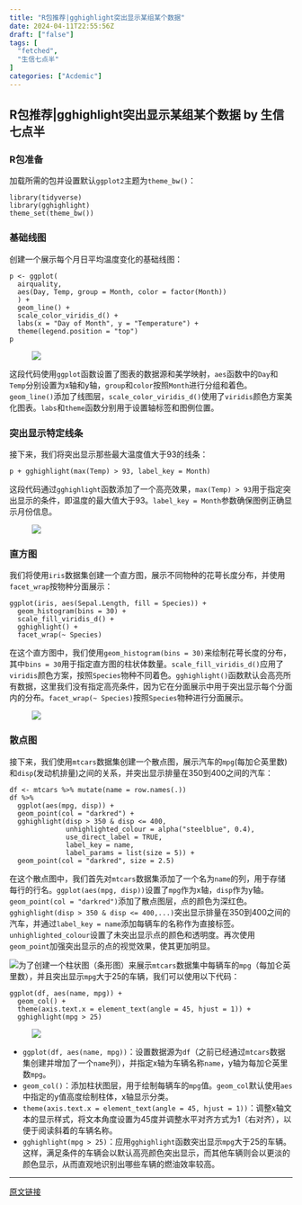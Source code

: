 ```yaml
---
title: "R包推荐|gghighlight突出显示某组某个数据"
date: 2024-04-11T22:55:56Z
draft: ["false"]
tags: [
  "fetched",
  "生信七点半"
]
categories: ["Acdemic"]
---
```

R包推荐|gghighlight突出显示某组某个数据 by 生信七点半
------
<div><section data-tool="mdnice编辑器" data-website="https://www.mdnice.com"><h3 data-tool="mdnice编辑器"><span></span><span>R包准备</span><span></span></h3><p data-tool="mdnice编辑器">加载所需的包并设置默认<code>ggplot2</code>主题为<code>theme_bw()</code>：</p><pre data-tool="mdnice编辑器"><span data-remoteid="c1710225426354" data-cacheurl="https://files.mdnice.com/user/3441/876cad08-0422-409d-bb5a-08afec5da8ee.svg"></span><code><span>library</span>(tidyverse)<br><span>library</span>(gghighlight)<br>theme_set(theme_bw())<br></code></pre><h3 data-tool="mdnice编辑器"><span></span><span>基础线图</span><span></span></h3><p data-tool="mdnice编辑器">创建一个展示每个月日平均温度变化的基础线图：</p><pre data-tool="mdnice编辑器"><span data-remoteid="c1710225426355" data-cacheurl="https://files.mdnice.com/user/3441/876cad08-0422-409d-bb5a-08afec5da8ee.svg"></span><code>p &lt;- ggplot(<br>  airquality,<br>  aes(Day, Temp, group = Month, color = factor(Month))<br>  ) +<br>  geom_line() +<br>  scale_color_viridis_d() +<br>  labs(x = <span>"Day of Month"</span>, y = <span>"Temperature"</span>) +<br>  theme(legend.position = <span>"top"</span>)<br>p<br></code></pre><figure data-tool="mdnice编辑器"><img data-imgfileid="100005123" data-ratio="0.7" data-src="https://mmbiz.qpic.cn/mmbiz_png/owuibmRdV9s9l90C2SN4ibDToKuRKMZ3hKA8n78vESzvyaoia1qjDnEZ3YZzBDGb1GjAdGULiaRBMvTBqWe5sADb0g/640?wx_fmt=png&amp;from=appmsg" data-type="png" data-w="960" src="https://mmbiz.qpic.cn/mmbiz_png/owuibmRdV9s9l90C2SN4ibDToKuRKMZ3hKA8n78vESzvyaoia1qjDnEZ3YZzBDGb1GjAdGULiaRBMvTBqWe5sADb0g/640?wx_fmt=png&amp;from=appmsg"></figure><p data-tool="mdnice编辑器">这段代码使用<code>ggplot</code>函数设置了图表的数据源和美学映射，<code>aes</code>函数中的<code>Day</code>和<code>Temp</code>分别设置为x轴和y轴，<code>group</code>和<code>color</code>按照<code>Month</code>进行分组和着色。<code>geom_line()</code>添加了线图层，<code>scale_color_viridis_d()</code>使用了<code>viridis</code>颜色方案美化图表。<code>labs</code>和<code>theme</code>函数分别用于设置轴标签和图例位置。</p><h3 data-tool="mdnice编辑器"><span></span><span>突出显示特定线条</span><span></span></h3><p data-tool="mdnice编辑器">接下来，我们将突出显示那些最大温度值大于93的线条：</p><pre data-tool="mdnice编辑器"><span data-remoteid="c1710225426356" data-cacheurl="https://files.mdnice.com/user/3441/876cad08-0422-409d-bb5a-08afec5da8ee.svg"></span><code>p + gghighlight(max(Temp) &gt; <span>93</span>, label_key = Month)<br></code></pre><p data-tool="mdnice编辑器">这段代码通过<code>gghighlight</code>函数添加了一个高亮效果，<code>max(Temp) &gt; 93</code>用于指定突出显示的条件，即温度的最大值大于93。<code>label_key = Month</code>参数确保图例正确显示月份信息。</p><figure data-tool="mdnice编辑器"><img data-imgfileid="100005124" data-ratio="0.7" data-src="https://mmbiz.qpic.cn/mmbiz_png/owuibmRdV9s9l90C2SN4ibDToKuRKMZ3hKicXfYs3RgZP9zQKj7PEaPtBAOF2FyMutxIVfQsMeQZ4ftBicd6Hxd64A/640?wx_fmt=png&amp;from=appmsg" data-type="png" data-w="960" src="https://mmbiz.qpic.cn/mmbiz_png/owuibmRdV9s9l90C2SN4ibDToKuRKMZ3hKicXfYs3RgZP9zQKj7PEaPtBAOF2FyMutxIVfQsMeQZ4ftBicd6Hxd64A/640?wx_fmt=png&amp;from=appmsg"></figure><h3 data-tool="mdnice编辑器"><span></span><span>直方图</span><span></span></h3><p data-tool="mdnice编辑器">我们将使用<code>iris</code>数据集创建一个直方图，展示不同物种的花萼长度分布，并使用<code>facet_wrap</code>按物种分面展示：</p><pre data-tool="mdnice编辑器"><span data-remoteid="c1710225426357" data-cacheurl="https://files.mdnice.com/user/3441/876cad08-0422-409d-bb5a-08afec5da8ee.svg"></span><code>ggplot(iris, aes(Sepal.Length, fill = Species)) +<br>  geom_histogram(bins = <span>30</span>) +<br>  scale_fill_viridis_d() +<br>  gghighlight() + <br>  facet_wrap(~ Species)<br></code></pre><p data-tool="mdnice编辑器">在这个直方图中，我们使用<code>geom_histogram(bins = 30)</code>来绘制花萼长度的分布，其中<code>bins = 30</code>用于指定直方图的柱状体数量。<code>scale_fill_viridis_d()</code>应用了<code>viridis</code>颜色方案，按照<code>Species</code>物种不同着色。<code>gghighlight()</code>函数默认会高亮所有数据，这里我们没有指定高亮条件，因为它在分面展示中用于突出显示每个分面内的分布。<code>facet_wrap(~ Species)</code>按照<code>Species</code>物种进行分面展示。</p><figure data-tool="mdnice编辑器"><img data-imgfileid="100005125" data-ratio="0.6666666666666666" data-src="https://mmbiz.qpic.cn/mmbiz_png/owuibmRdV9s9l90C2SN4ibDToKuRKMZ3hK3StPPgQ3aZIj7vKiamFu3ESKUOPuoP9LZiazCKUTSnLPPEuAkxYawcfA/640?wx_fmt=png&amp;from=appmsg" data-type="png" data-w="1080" src="https://mmbiz.qpic.cn/mmbiz_png/owuibmRdV9s9l90C2SN4ibDToKuRKMZ3hK3StPPgQ3aZIj7vKiamFu3ESKUOPuoP9LZiazCKUTSnLPPEuAkxYawcfA/640?wx_fmt=png&amp;from=appmsg"></figure><h3 data-tool="mdnice编辑器"><span></span><span>散点图</span><span></span></h3><p data-tool="mdnice编辑器">接下来，我们使用<code>mtcars</code>数据集创建一个散点图，展示汽车的<code>mpg</code>(每加仑英里数)和<code>disp</code>(发动机排量)之间的关系，并突出显示排量在350到400之间的汽车：</p><pre data-tool="mdnice编辑器"><span data-remoteid="c1710225426358" data-cacheurl="https://files.mdnice.com/user/3441/876cad08-0422-409d-bb5a-08afec5da8ee.svg"></span><code>df &lt;- mtcars %&gt;% mutate(name = row.names(.))<br>df %&gt;% <br>  ggplot(aes(mpg, disp)) +<br>  geom_point(col = <span>"darkred"</span>) +<br>  gghighlight(disp &gt; <span>350</span> &amp; disp &lt;= <span>400</span>,<br>              unhighlighted_colour = alpha(<span>"steelblue"</span>, <span>0.4</span>),<br>              use_direct_label = <span>TRUE</span>,<br>              label_key = name,<br>              label_params = list(size = <span>5</span>)) +<br>  geom_point(col = <span>"darkred"</span>, size = <span>2.5</span>)<br></code></pre><p data-tool="mdnice编辑器">在这个散点图中，我们首先对<code>mtcars</code>数据集添加了一个名为<code>name</code>的列，用于存储每行的行名。<code>ggplot(aes(mpg, disp))</code>设置了<code>mpg</code>作为x轴，<code>disp</code>作为y轴。<code>geom_point(col = "darkred")</code>添加了散点图层，点的颜色为深红色。<code>gghighlight(disp &gt; 350 &amp; disp &lt;= 400,...)</code>突出显示排量在350到400之间的汽车，并通过<code>label_key = name</code>添加每辆车的名称作为直接标签。<code>unhighlighted_colour</code>设置了未突出显示点的颜色和透明度。再次使用<code>geom_point</code>加强突出显示的点的视觉效果，使其更加明显。</p><p data-tool="mdnice编辑器"><img data-imgfileid="100005126" data-ratio="1" data-src="https://mmbiz.qpic.cn/mmbiz_png/owuibmRdV9s9l90C2SN4ibDToKuRKMZ3hKmWdgEJVObaQy6eVFXZJOushRDLPXYic04jXmzc8Kxvyzzb4ysic12ujg/640?wx_fmt=png&amp;from=appmsg" data-type="png" data-w="768" src="https://mmbiz.qpic.cn/mmbiz_png/owuibmRdV9s9l90C2SN4ibDToKuRKMZ3hKmWdgEJVObaQy6eVFXZJOushRDLPXYic04jXmzc8Kxvyzzb4ysic12ujg/640?wx_fmt=png&amp;from=appmsg">为了创建一个柱状图（条形图）来展示<code>mtcars</code>数据集中每辆车的<code>mpg</code>（每加仑英里数），并且突出显示<code>mpg</code>大于25的车辆，我们可以使用以下代码：</p><pre data-tool="mdnice编辑器"><span data-remoteid="c1710225426359" data-cacheurl="https://files.mdnice.com/user/3441/876cad08-0422-409d-bb5a-08afec5da8ee.svg"></span><code>ggplot(df, aes(name, mpg)) +<br>  geom_col() +<br>  theme(axis.text.x = element_text(angle = <span>45</span>, hjust = <span>1</span>)) +<br>  gghighlight(mpg &gt; <span>25</span>)<br></code></pre><figure data-tool="mdnice编辑器"><img data-imgfileid="100005127" data-ratio="0.6666666666666666" data-src="https://mmbiz.qpic.cn/mmbiz_png/owuibmRdV9s9l90C2SN4ibDToKuRKMZ3hKsHRU6ib51CHkqcBxSJw5z9zqeVAhoLdwGiayJqWia8xcD9HFSTeGJHBEg/640?wx_fmt=png&amp;from=appmsg" data-type="png" data-w="1080" src="https://mmbiz.qpic.cn/mmbiz_png/owuibmRdV9s9l90C2SN4ibDToKuRKMZ3hKsHRU6ib51CHkqcBxSJw5z9zqeVAhoLdwGiayJqWia8xcD9HFSTeGJHBEg/640?wx_fmt=png&amp;from=appmsg"></figure><ul data-tool="mdnice编辑器"><li><section><code>ggplot(df, aes(name, mpg))</code>：设置数据源为<code>df</code>（之前已经通过<code>mtcars</code>数据集创建并增加了一个<code>name</code>列），并指定x轴为车辆名称<code>name</code>，y轴为每加仑英里数<code>mpg</code>。</section></li><li><section><code>geom_col()</code>：添加柱状图层，用于绘制每辆车的<code>mpg</code>值。<code>geom_col</code>默认使用<code>aes</code>中指定的y值高度绘制柱体，x轴显示分类。</section></li><li><section><code>theme(axis.text.x = element_text(angle = 45, hjust = 1))</code>：调整x轴文本的显示样式，将文本角度设置为45度并调整水平对齐方式为1（右对齐），以便于阅读斜着的车辆名称。</section></li><li><section><code>gghighlight(mpg &gt; 25)</code>：应用<code>gghighlight</code>函数突出显示<code>mpg</code>大于25的车辆。这样，满足条件的车辆会以默认高亮颜色突出显示，而其他车辆则会以更淡的颜色显示，从而直观地识别出哪些车辆的燃油效率较高。</section></li></ul></section><p><mp-style-type data-value="3"></mp-style-type></p></div>  
<hr>
<a href="https://mp.weixin.qq.com/s/FpuOUc1hJRLfweYu-riBlw",target="_blank" rel="noopener noreferrer">原文链接</a>
